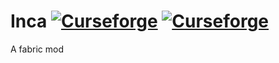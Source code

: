 # Inca [![Curseforge](http://cf.way2muchnoise.eu/inca.svg)](https://minecraft.curseforge.com/projects/inca) [![Curseforge](http://cf.way2muchnoise.eu/versions/inca.svg)](https://minecraft.curseforge.com/projects/inca)

A fabric mod

 
